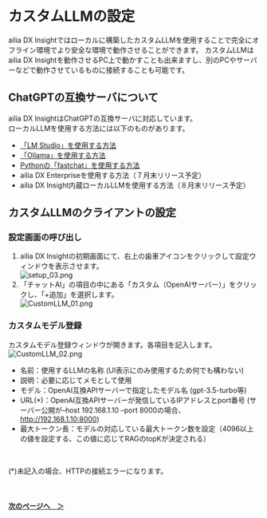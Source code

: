 # カスタムLLMの設定
ailia DX Insightではローカルに構築したカスタムLLMを使用することで完全にオフライン環境でより安全な環境で動作させることができます。
カスタムLLMはailia DX Insightを動作させるPC上で動かすことも出来ますし、別のPCやサーバーなどで動作させているものに接続することも可能です。

## ChatGPTの互換サーバについて
ailia DX InsightはChatGPTの互換サーバに対応しています。<br>
ローカルLLMを使用する方法には以下のものがあります。
* [「LM Studio」を使用する方法](CustomLLM_LMstudio.md)
* [「Ollama」を使用する方法](CustomLLM_Ollama.md)
* [Pythonの「fastchat」を使用する方法](CustomLLM_FastChat.md)
* ailia DX Enterpriseを使用する方法（７月末リリース予定）
* ailia DX Insight内蔵ローカルLLMを使用する方法（８月末リリース予定）

## カスタムLLMのクライアントの設定
### 設定画面の呼び出し
1. ailia DX Insightの初期画面にて、右上の歯車アイコンをクリックして設定ウィンドウを表示させます。<br>
![setup_03.png](/img/setup_03.png)<br>
1. 「チャットAI」の項目の中にある「カスタム（OpenAIサーバー）」をクリックし、「+追加」を選択します。<br>
![CustomLLM_01.png](/img/CustomLLM_01.png)<br>

### カスタムモデル登録
カスタムモデル登録ウィンドウが開きます。各項目を記入します。<br>
![CustomLLM_02.png](/img/CustomLLM_02.png)<br>

* 名前：使用するLLMの名称 (UI表示にのみ使用するため何でも構わない)
* 説明：必要に応じてメモとして使用
* モデル：OpenAI互換APIサーバーで指定したモデル名 (gpt-3.5-turbo等)
* URL(*)：OpenAI互換APIサーバーが発信しているIPアドレスとport番号 (サーバー公開が–host 192.168.1.10 –port 8000の場合、http://192.168.1.10:8000)
* 最大トークン長：モデルの対応している最大トークン数を設定（4096以上の値を設定する、この値に応じてRAGのtopKが決定される）
<br>

(*)未記入の場合、HTTPの接続エラーになります。


<br>

#### [次のページへ&emsp;＞](CustomLLM_LMstudio.md)